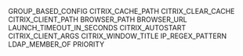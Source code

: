 GROUP_BASED_CONFIG
CITRIX_CACHE_PATH
CITRIX_CLEAR_CACHE
CITRIX_CLIENT_PATH
BROWSER_PATH
BROWSER_URL
LAUNCH_TIMEOUT_IN_SECONDS
CITRIX_AUTOSTART
CITRIX_CLIENT_ARGS
CITRIX_WINDOW_TITLE
IP_REGEX_PATTERN
LDAP_MEMBER_OF
PRIORITY
